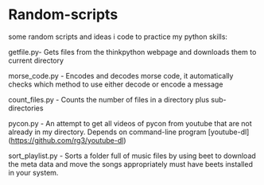 # Random-scripts
some random scripts and ideas i code to practice my python skills:

getfile.py- Gets files from the thinkpython webpage and downloads them to current directory

morse_code.py - Encodes and decodes morse code, it automatically checks which method to use either decode or encode
a message

count_files.py - Counts the number of files in a directory plus sub-directories

pycon.py - An attempt to get all videos of pycon from youtube that are not already in my directory. Depends on command-line program [youtube-dl] (https://github.com/rg3/youtube-dl)

sort_playlist.py - Sorts a folder full of music files by using beet to download the meta data and move the songs appropriately
must have beets installed in your system.


